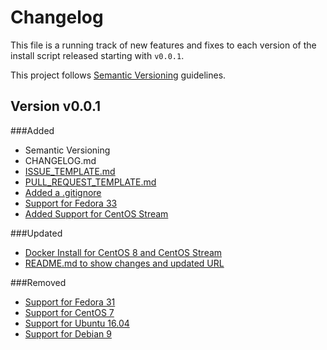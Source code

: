 # Changelog
This file is a running track of new features and fixes to each version of the install script released starting with `v0.0.1`.

This project follows [Semantic Versioning](http://semver.org) guidelines.

## Version v0.0.1

###Added

* Semantic Versioning
* CHANGELOG.md
* [ISSUE_TEMPLATE.md](b8d7eae4367cff1f1fb84e4866fb50e0c9af801c)
* [PULL_REQUEST_TEMPLATE.md](b8d7eae4367cff1f1fb84e4866fb50e0c9af801c)
* [Added a .gitignore](b8d7eae4367cff1f1fb84e4866fb50e0c9af801c)
* [Support for Fedora 33](c3c972a55750ecf189fe9e709d9f97b0350abccd)
* [Added Support for CentOS Stream](e33f723382182961e76e74be5e1fbd40b971e89f)

###Updated

* [Docker Install for CentOS 8 and CentOS Stream](e31c6d79e42edbd05ea1991944fabe7f14b47a8f)
* [README.md to show changes and updated URL](7307f24c9a72b2d84d3b9d8262eedfacd3cd9a55)

###Removed

* [Support for Fedora 31](c3c972a55750ecf189fe9e709d9f97b0350abccd)
* [Support for CentOS 7](e33f723382182961e76e74be5e1fbd40b971e89f)
* [Support for Ubuntu 16.04](588a6ab7b34bb8a44c2e839b22ced2d3cbc0b651)
* [Support for Debian 9](2fd5cc4e3028620010524c15439ade7385a0554b)